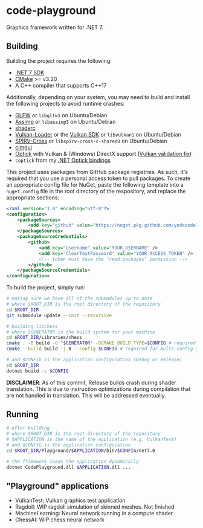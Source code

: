# code-playground

Graphics framework written for .NET 7.

## Building

Building the project requires the following:
- [.NET 7 SDK]((https://dotnet.microsoft.com/en-us/download/dotnet/7.0))
- [CMake](https://cmake.org) >= v3.20
- A C++ compiler that supports C++17

Additionally, depending on your system, you may need to build and install the following projects to avoid runtime crashes:
- [GLFW](https://github.com/glfw/glfw) or `libglfw3` on Ubuntu/Debian
- [Assimp](https://github.com/assimp/assimp) or `libassimp5` on Ubuntu/Debian
- [shaderc](https://github.com/google/shaderc)
- [Vulkan-Loader](https://github.com/KhronosGroup/Vulkan-Loader) or the [Vulkan SDK](https://vulkan.lunarg.com/) or `libvulkan1` on Ubuntu/Debian
- [SPIRV-Cross](https://github.com/KhronosGroup/SPIRV-Cross) or `libspirv-cross-c-shared0` on Ubuntu/Debian
- [cimgui](https://github.com/cimgui/cimgui)
- [Optick](https://github.com/bombomby/optick) with Vulkan & (Windows) DirectX support ([Vulkan validation fix](https://github.com/qbojj/optick/tree/fix-vulkan))
- `coptick` from my [.NET Optick bindings](https://github.com/yodasoda1219/Optick.NET)

This project uses packages from GitHub package registries. As such, it's required that you use a personal access token to pull packages. To create an appropriate config file for NuGet, paste the following template into a `nuget.config` file in the root directory of the respository, and replace the appropriate sections:
```xml
<?xml version="1.0" encoding="utf-8"?>
<configuration>
    <packageSources>
        <add key="github" value="https://nuget.pkg.github.com/yodasoda1219/index.json" />
    </packageSources>
    <packageSourceCredentials>
        <github>
            <add key="Username" value="YOUR_USERNAME" />
            <add key="ClearTextPassword" value="YOUR_ACCESS_TOKEN" />
            <!-- token must have the "read:packages" permission -->
        </github>
    </packageSourceCredentials>
</configuration>
```

To build the project, simply run:
```bash
# making sure we have all of the submodules up to date
# where $ROOT_DIR is the root directory of the repository
cd $ROOT_DIR
git submodule update --init --recursive

# building libchess
# where $GENERATOR is the build system for your machine
cd $ROOT_DIR/Libraries/chess
cmake . -B build -G "$GENERATOR" -DCMAKE_BUILD_TYPE=$CONFIG # required for single-config generators
cmake --build build -j 8 --config $CONFIG # required for multi-config generators

# and $CONFIG is the application configuration (Debug or Release)
cd $ROOT_DIR
dotnet build -c $CONFIG
```

**DISCLAIMER**: As of this commit, Release builds crash during shader translation. This is due to instruction optimizations during compilation that are not handled in translation. This will be addressed eventually.

## Running

```bash
# after building
# where $ROOT_DIR is the root directory of the repository
# $APPLICATION is the name of the application (e.g. VulkanTest)
# and $CONFIG is the application configuration
cd $ROOT_DIR/Playground/$APPLICATION/bin/$CONFIG/net7.0

# the framework loads the application dynamically
dotnet CodePlayground.dll $APPLICATION.dll ...
```

## "Playground" applications

- VulkanTest: Vulkan graphics test application
- Ragdoll: WIP ragdoll simulation of skinned meshes. Not finished
- MachineLearning: Neural network running in a compute shader
- ChessAI: WIP chess neural network